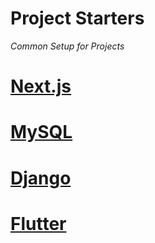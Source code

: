 # Project Starters
_Common Setup for Projects_

# [Next.js](NextJS.md)
# [MySQL](MySQL.md)
# [Django](Django.md)
# [Flutter](Flutter.md)
